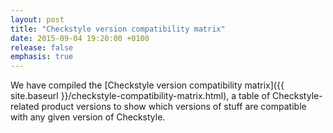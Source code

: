 ```yaml
---
layout: post
title: "Checkstyle version compatibility matrix"
date: 2015-09-04 19:20:00 +0100
release: false
emphasis: true
---
```


We have compiled the [Checkstyle version compatibility matrix]({{ site.baseurl }}/checkstyle-compatibility-matrix.html), a table of Checkstyle-related product versions to show which versions of stuff are compatible with any given version of Checkstyle.
